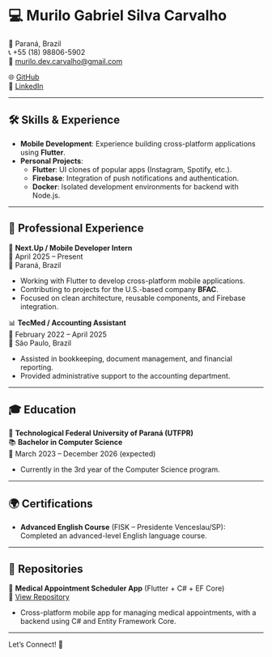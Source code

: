 # 💻 Murilo Gabriel Silva Carvalho

📍 Paraná, Brazil  
📞 +55 (18) 98806-5902  
📧 murilo.dev.carvalho@gmail.com  

🌐 [GitHub](https://github.com/murilove0)  
🔗 [LinkedIn](https://www.linkedin.com/in/murilo-gabriel-silva-carvalho-12b9b9303/)

---

## 🛠️ Skills & Experience

- **Mobile Development**: Experience building cross-platform applications using **Flutter**.
- **Personal Projects**:
  - **Flutter**: UI clones of popular apps (Instagram, Spotify, etc.).
  - **Firebase**: Integration of push notifications and authentication.
  - **Docker**: Isolated development environments for backend with Node.js.

---

## 💼 Professional Experience

🚀 **Next.Up / Mobile Developer Intern**  
📅 April 2025 – Present  
📍 Paraná, Brazil  
- Working with Flutter to develop cross-platform mobile applications.
- Contributing to projects for the U.S.-based company **BFAC**.
- Focused on clean architecture, reusable components, and Firebase integration.

📊 **TecMed / Accounting Assistant**  
📅 February 2022 – April 2025  
📍 São Paulo, Brazil  
- Assisted in bookkeeping, document management, and financial reporting.
- Provided administrative support to the accounting department.

---

## 🎓 Education

🏫 **Technological Federal University of Paraná (UTFPR)**  
📚 **Bachelor in Computer Science**  
📅 March 2023 – December 2026 (expected)  

- Currently in the 3rd year of the Computer Science program.

---

## 🌍 Certifications

- **Advanced English Course** (FISK – Presidente Venceslau/SP): Completed an advanced-level English language course.

---

## 📂 Repositories

📱 **Medical Appointment Scheduler App** (Flutter + C# + EF Core)  
🔗 [View Repository](https://github.com/murilove0/Projeto_Flutter)  
- Cross-platform mobile app for managing medical appointments, with a backend using C# and Entity Framework Core.

---

Let’s Connect! 🚀
